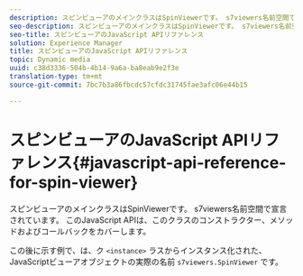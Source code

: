 ```yaml
---
description: スピンビューアのメインクラスはSpinViewerです。 s7viewers名前空間で宣言されています。 このJavaScript APIは、このクラスのコンストラクター、メソッドおよびコールバックをカバーします。
seo-description: スピンビューアのメインクラスはSpinViewerです。 s7viewers名前空間で宣言されています。 このJavaScript APIは、このクラスのコンストラクター、メソッドおよびコールバックをカバーします。
seo-title: スピンビューアのJavaScript APIリファレンス
solution: Experience Manager
title: スピンビューアのJavaScript APIリファレンス
topic: Dynamic media
uuid: c38d3336-504b-4b14-9a6a-ba8eab9e2f3e
translation-type: tm+mt
source-git-commit: 7bc7b3a86fbcdc57cfdc31745fae3afc06e44b15

---
```



# スピンビューアのJavaScript APIリファレンス{#javascript-api-reference-for-spin-viewer}

スピンビューアのメインクラスはSpinViewerです。 s7viewers名前空間で宣言されています。 このJavaScript APIは、このクラスのコンストラクター、メソッドおよびコールバックをカバーします。

この後に示す例で、は、ク `<instance>` ラスからインスタンス化された、JavaScriptビューアオブジェクトの実際の名前 `s7viewers.SpinViewer` です。

